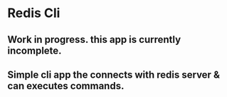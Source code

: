 # Redis Cli

## Work in progress. this app is currently incomplete.

## Simple cli app the connects with redis server & can executes commands.



